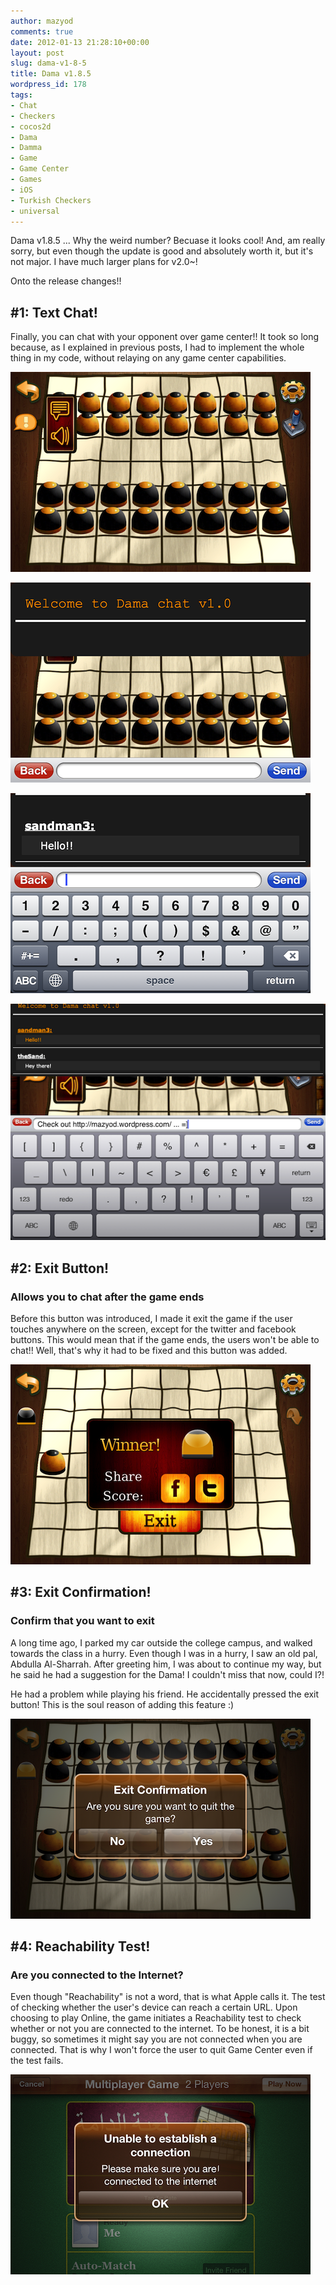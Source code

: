 ```yaml
---
author: mazyod
comments: true
date: 2012-01-13 21:28:10+00:00
layout: post
slug: dama-v1-8-5
title: Dama v1.8.5
wordpress_id: 178
tags:
- Chat
- Checkers
- cocos2d
- Dama
- Damma
- Game
- Game Center
- Games
- iOS
- Turkish Checkers
- universal
---
```


Dama v1.8.5 ... Why the weird number? Becuase it looks cool! And, am really sorry, but even though the update is good and absolutely worth it, but it's not major. I have much larger plans for v2.0~!

Onto the release changes!!


## #1: Text Chat!

Finally, you can chat with your opponent over game center!! It took so long because, as I explained in previous posts, I had to implement the whole thing in my code, without relaying on any game center capabilities.

[![](/images/img_1203.png)](/images/img_1203.png)


[![](/images/img_1204.png)](/images/img_1204.png)


[![](/images/img_1205.png)](/images/img_1205.png)


[![](/images/img_0001.png)](/images/img_0001.png)


## #2: Exit Button!


### Allows you to chat after the game ends


Before this button was introduced, I made it exit the game if the user touches anywhere on the screen, except for the twitter and facebook buttons. This would mean that if the game ends, the users won't be able to chat!! Well, that's why it had to be fixed and this button was added.

[![](/images/img_1206.png)](/images/img_1206.png)


## #3: Exit Confirmation!




### Confirm that you want to exit


A long time ago, I parked my car outside the college campus, and walked towards the class in a hurry. Even though I was in a hurry, I saw an old pal, Abdulla Al-Sharrah. After greeting him, I was about to continue my way, but he said he had a suggestion for the Dama! I couldn't miss that now, could I?!

He had a problem while playing his friend. He accidentally pressed the exit button! This is the soul reason of adding this feature :)

[![](/images/img_1202.png)](/images/img_1202.png)


## #4: Reachability Test!




### Are you connected to the Internet?


Even though "Reachability" is not a word, that is what Apple calls it. The test of checking whether the user's device can reach a certain URL. Upon choosing to play Online, the game initiates a Reachability test to check whether or not you are connected to the internet. To be honest, it is a bit buggy, so sometimes it might say you are not connected when you are connected. That is why I won't force the user to quit Game Center even if the test fails.

[![](/images/img_1201.png)](/images/img_1201.png)
